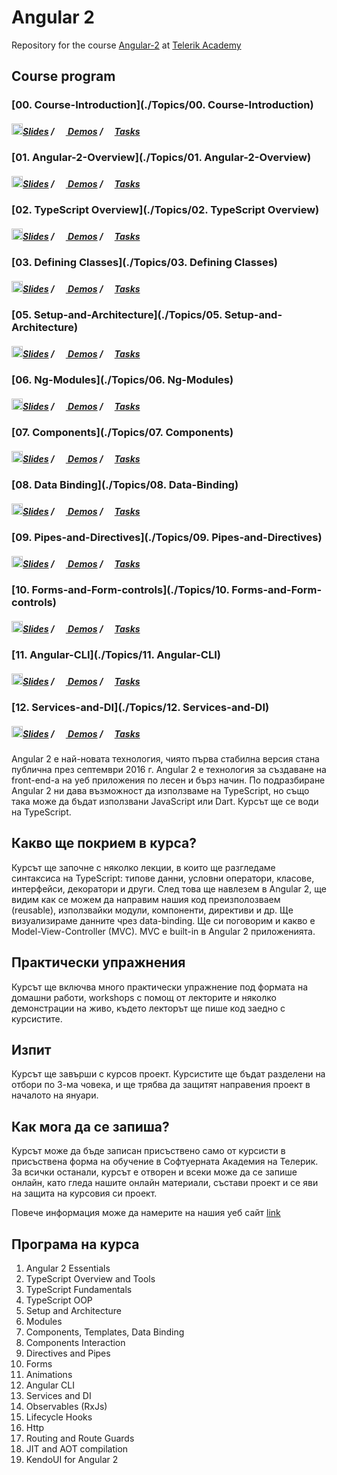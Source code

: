 # Angular 2

Repository for the course [Angular-2](http://telerikacademy.com/Courses/Courses/Details/391) at [Telerik Academy](https://telerikacademy.com)

## Course program

### [00. Course-Introduction](./Topics/00. Course-Introduction)

##### [<img src="https://raw.githubusercontent.com/TelerikAcademy/Common/master/icons/presentation.png" height="18"/>Slides](https://rawgit.com/TelerikAcademy/Angular-2/master/Topics/00.%20Course-Introduction/index.html) / [<img src="https://raw.githubusercontent.com/TelerikAcademy/Common/master/icons/code.png" height="15"> Demos](/Topics/00.%20Course-Introduction/demos) / [<img src="https://raw.githubusercontent.com/TelerikAcademy/Common/master/icons/homework.png" height="15">Tasks](/Topics/00.%20Course-Introduction/homework)
### [01. Angular-2-Overview](./Topics/01. Angular-2-Overview)

##### [<img src="https://raw.githubusercontent.com/TelerikAcademy/Common/master/icons/presentation.png" height="18"/>Slides](https://rawgit.com/TelerikAcademy/Angular-2/master/Topics/01.%20Angular-2-Overview/index.html) / [<img src="https://raw.githubusercontent.com/TelerikAcademy/Common/master/icons/code.png" height="15"> Demos](/Topics/01.%20Angular-2-Overview/demos) / [<img src="https://raw.githubusercontent.com/TelerikAcademy/Common/master/icons/homework.png" height="15">Tasks](/Topics/01.%20Angular-2-Overview/homework)
### [02. TypeScript Overview](./Topics/02. TypeScript Overview)

##### [<img src="https://raw.githubusercontent.com/TelerikAcademy/Common/master/icons/presentation.png" height="18"/>Slides](https://rawgit.com/TelerikAcademy/Angular-2/master/Topics/02.%20TypeScript%20Overview/index.html) / [<img src="https://raw.githubusercontent.com/TelerikAcademy/Common/master/icons/code.png" height="15"> Demos](/Topics/02.%20TypeScript%20Overview/demos) / [<img src="https://raw.githubusercontent.com/TelerikAcademy/Common/master/icons/homework.png" height="15">Tasks](/Topics/02.%20TypeScript%20Overview/homework)
### [03. Defining Classes](./Topics/03. Defining Classes)

##### [<img src="https://raw.githubusercontent.com/TelerikAcademy/Common/master/icons/presentation.png" height="18"/>Slides](https://rawgit.com/TelerikAcademy/Angular-2/master/Topics/03.%20Defining%20Classes/index.html) / [<img src="https://raw.githubusercontent.com/TelerikAcademy/Common/master/icons/code.png" height="15"> Demos](/Topics/03.%20Defining%20Classes/demos) / [<img src="https://raw.githubusercontent.com/TelerikAcademy/Common/master/icons/homework.png" height="15">Tasks](/Topics/03.%20Defining%20Classes/homework)
### [05. Setup-and-Architecture](./Topics/05. Setup-and-Architecture)

##### [<img src="https://raw.githubusercontent.com/TelerikAcademy/Common/master/icons/presentation.png" height="18"/>Slides](https://rawgit.com/TelerikAcademy/Angular-2/master/Topics/05.%20Setup-and-Architecture/index.html) / [<img src="https://raw.githubusercontent.com/TelerikAcademy/Common/master/icons/code.png" height="15"> Demos](/Topics/05.%20Setup-and-Architecture/demos) / [<img src="https://raw.githubusercontent.com/TelerikAcademy/Common/master/icons/homework.png" height="15">Tasks](/Topics/05.%20Setup-and-Architecture/homework)
### [06. Ng-Modules](./Topics/06. Ng-Modules)

##### [<img src="https://raw.githubusercontent.com/TelerikAcademy/Common/master/icons/presentation.png" height="18"/>Slides](https://rawgit.com/TelerikAcademy/Angular-2/master/Topics/06.%20Ng-Modules/index.html) / [<img src="https://raw.githubusercontent.com/TelerikAcademy/Common/master/icons/code.png" height="15"> Demos](/Topics/06.%20Ng-Modules/demos) / [<img src="https://raw.githubusercontent.com/TelerikAcademy/Common/master/icons/homework.png" height="15">Tasks](/Topics/06.%20Ng-Modules/homework) 
### [07. Components](./Topics/07. Components)

##### [<img src="https://raw.githubusercontent.com/TelerikAcademy/Common/master/icons/presentation.png" height="18"/>Slides](https://rawgit.com/TelerikAcademy/Angular-2/master/Topics/07.%20Components/index.html) / [<img src="https://raw.githubusercontent.com/TelerikAcademy/Common/master/icons/code.png" height="15"> Demos](/Topics/07.%20Components/demos) / [<img src="https://raw.githubusercontent.com/TelerikAcademy/Common/master/icons/homework.png" height="15">Tasks](/Topics/07.%20Components/homework)

### [08. Data Binding](./Topics/08. Data-Binding)

##### [<img src="https://raw.githubusercontent.com/TelerikAcademy/Common/master/icons/presentation.png" height="18"/>Slides](https://rawgit.com/TelerikAcademy/Angular-2/master/Topics/08.%20Data-Binding/index.html) / [<img src="https://raw.githubusercontent.com/TelerikAcademy/Common/master/icons/code.png" height="15"> Demos](/Topics/07.%20Components/demos) / [<img src="https://raw.githubusercontent.com/TelerikAcademy/Common/master/icons/homework.png" height="15">Tasks](/Topics/07.%20Components/homework)


### [09. Pipes-and-Directives](./Topics/09. Pipes-and-Directives)

##### [<img src="https://raw.githubusercontent.com/TelerikAcademy/Common/master/icons/presentation.png" height="18"/>Slides](https://rawgit.com/TelerikAcademy/Angular-2/master/Topics/09.%20Pipes-and-Directives/index.html) / [<img src="https://raw.githubusercontent.com/TelerikAcademy/Common/master/icons/code.png" height="15"> Demos](/Topics/09.%20Pipes-and-Directives/demos) / [<img src="https://raw.githubusercontent.com/TelerikAcademy/Common/master/icons/homework.png" height="15">Tasks](/Topics/07.%20Components/homework)

### [10. Forms-and-Form-controls](./Topics/10. Forms-and-Form-controls)

##### [<img src="https://raw.githubusercontent.com/TelerikAcademy/Common/master/icons/presentation.png" height="18"/>Slides](https://rawgit.com/TelerikAcademy/Angular-2/master/Topics/10.%20Forms-and-Form-controls/index.html) / [<img src="https://raw.githubusercontent.com/TelerikAcademy/Common/master/icons/code.png" height="15"> Demos](/Topics/10.%20Forms-and-Form-controls/demos) / [<img src="https://raw.githubusercontent.com/TelerikAcademy/Common/master/icons/homework.png" height="15">Tasks](/Topics/07.%20Components/homework)

### [11. Angular-CLI](./Topics/11. Angular-CLI)

##### [<img src="https://raw.githubusercontent.com/TelerikAcademy/Common/master/icons/presentation.png" height="18"/>Slides](https://rawgit.com/TelerikAcademy/Angular-2/master/Topics/11.%20Angular-CLI/index.html) / [<img src="https://raw.githubusercontent.com/TelerikAcademy/Common/master/icons/code.png" height="15"> Demos](/Topics/11.%20Angular-CLI/demos) / [<img src="https://raw.githubusercontent.com/TelerikAcademy/Common/master/icons/homework.png" height="15">Tasks](/Topics/07.%20Components/homework)

### [12. Services-and-DI](./Topics/12. Services-and-DI)

##### [<img src="https://raw.githubusercontent.com/TelerikAcademy/Common/master/icons/presentation.png" height="18"/>Slides](https://rawgit.com/TelerikAcademy/Angular-2/master/Topics/12.%20Services-and-DI/index.html) / [<img src="https://raw.githubusercontent.com/TelerikAcademy/Common/master/icons/code.png" height="15"> Demos](/Topics/12.%20Services-and-DI/demos) / [<img src="https://raw.githubusercontent.com/TelerikAcademy/Common/master/icons/homework.png" height="15">Tasks](/Topics/07.%20Components/homework)

Angular 2 е най-новата технология, чиято първа стабилна версия стана публична през септември 2016 г. Angular 2 е технология за създаване на front-end-а на уеб приложения по лесен и бърз начин. По подразбиране Angular 2 ни дава възможност да използваме на TypeScript, но също така може да бъдат използвани JavaScript или Dart. Курсът ще се води на TypeScript.

##  Какво ще покрием в курса?

Курсът ще започне с няколко лекции, в които ще разгледаме синтаксиса на TypeScript: типове данни, условни оператори, класове, интерфейси, декоратори и други.
След това ще навлезем в Angular 2, ще видим как се можем да направим нашия код преизполозваем (reusable), използвайки модули, компоненти, директиви и др. Ще визуализираме данните чрез data-binding. Ще си поговорим и какво е Model-View-Controller (MVC). MVC е built-in в Angular 2 приложенията.

##  Практически упражнения

Курсът ще включва много практически упражнение под формата на домашни работи, workshops с помощ от лекторите и няколко демонстрации на живо, където лекторът ще пише код заедно с курсистите.

##  Изпит

Курсът ще завърши с курсов проект. Курсистите ще бъдат разделени на отбори по 3-ма човека, и ще трябва да защитят направения проект в началото на януари.

##  Как мога да се запиша?

Курсът може да бъде записан присъствено само от курсисти в присъствена форма на обучение в Софтуерната Академия на Телерик. За всички останали, курсът е отворен и всеки може да се запише онлайн, като гледа нашите онлайн материали, състави проект и се яви на защита на курсовия си проект.

Повече информация може да намерите на нашия уеб сайт [link](http://academy.telerik.com) 

## Програма на курса

01. Angular 2 Essentials
02. TypeScript Overview and Tools
03. TypeScript Fundamentals
04. TypeScript OOP
05. Setup and Architecture
06. Modules
07. Components, Templates, Data Binding
08. Components Interaction
09. Directives and Pipes
10. Forms
11. Animations
12. Angular CLI
13. Services and DI
14. Observables (RxJs)
15. Lifecycle Hooks
16. Http
17. Routing and Route Guards
18. JIT and AOT compilation
19. KendoUI for Angular 2
